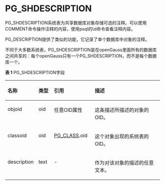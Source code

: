 # PG\_SHDESCRIPTION<a name="ZH-CN_TOPIC_0289900363"></a>

PG\_SHDESCRIPTION系统表为共享数据库对象存储可选的注释。可以使用COMMENT命令操作注释的内容，使用psql的\\d命令查看注释内容。

PG\_DESCRIPTION提供了类似的功能，它记录了单个数据库中对象的注释。

不同于大多数系统表，PG\_SHDESCRIPTION是在openGauss里面所有的数据库之间共享的：每个openGauss只有一个PG\_SHDESCRIPTION，而不是每个数据库一个。

**表 1**  PG\_SHDESCRIPTION字段

<a name="zh-cn_topic_0283136853_zh-cn_topic_0237122315_zh-cn_topic_0059779259_t39898e158652494aa37ee8aae3aff81e"></a>
<table><thead align="left"><tr id="zh-cn_topic_0283136853_zh-cn_topic_0237122315_zh-cn_topic_0059779259_re401285566774c669d7cab3db6ebd3c1"><th class="cellrowborder" valign="top" width="16.351635163516352%" id="mcps1.2.5.1.1"><p id="zh-cn_topic_0283136853_zh-cn_topic_0237122315_zh-cn_topic_0059779259_aa77e01517a3d4febabf6c0c47723cb5f"><a name="zh-cn_topic_0283136853_zh-cn_topic_0237122315_zh-cn_topic_0059779259_aa77e01517a3d4febabf6c0c47723cb5f"></a><a name="zh-cn_topic_0283136853_zh-cn_topic_0237122315_zh-cn_topic_0059779259_aa77e01517a3d4febabf6c0c47723cb5f"></a>名称</p>
</th>
<th class="cellrowborder" valign="top" width="10.15101510151015%" id="mcps1.2.5.1.2"><p id="zh-cn_topic_0283136853_zh-cn_topic_0237122315_zh-cn_topic_0059779259_a67d67053f5ea477099b401084a122ca0"><a name="zh-cn_topic_0283136853_zh-cn_topic_0237122315_zh-cn_topic_0059779259_a67d67053f5ea477099b401084a122ca0"></a><a name="zh-cn_topic_0283136853_zh-cn_topic_0237122315_zh-cn_topic_0059779259_a67d67053f5ea477099b401084a122ca0"></a>类型</p>
</th>
<th class="cellrowborder" valign="top" width="26.502650265026507%" id="mcps1.2.5.1.3"><p id="zh-cn_topic_0283136853_zh-cn_topic_0237122315_zh-cn_topic_0059779259_a1a5ad09f9fff4df3b60abf36b7af3bda"><a name="zh-cn_topic_0283136853_zh-cn_topic_0237122315_zh-cn_topic_0059779259_a1a5ad09f9fff4df3b60abf36b7af3bda"></a><a name="zh-cn_topic_0283136853_zh-cn_topic_0237122315_zh-cn_topic_0059779259_a1a5ad09f9fff4df3b60abf36b7af3bda"></a>引用</p>
</th>
<th class="cellrowborder" valign="top" width="46.994699469946994%" id="mcps1.2.5.1.4"><p id="zh-cn_topic_0283136853_zh-cn_topic_0237122315_zh-cn_topic_0059779259_a2dbcb5b4f39a4ab9b70f460d682f10d8"><a name="zh-cn_topic_0283136853_zh-cn_topic_0237122315_zh-cn_topic_0059779259_a2dbcb5b4f39a4ab9b70f460d682f10d8"></a><a name="zh-cn_topic_0283136853_zh-cn_topic_0237122315_zh-cn_topic_0059779259_a2dbcb5b4f39a4ab9b70f460d682f10d8"></a>描述</p>
</th>
</tr>
</thead>
<tbody><tr id="zh-cn_topic_0283136853_zh-cn_topic_0237122315_zh-cn_topic_0059779259_r2dccf95c44264fb5acb96eeb13b23057"><td class="cellrowborder" valign="top" width="16.351635163516352%" headers="mcps1.2.5.1.1 "><p id="zh-cn_topic_0283136853_zh-cn_topic_0237122315_zh-cn_topic_0059779259_a4d83cf6b0b70442ea2859104c35bd7aa"><a name="zh-cn_topic_0283136853_zh-cn_topic_0237122315_zh-cn_topic_0059779259_a4d83cf6b0b70442ea2859104c35bd7aa"></a><a name="zh-cn_topic_0283136853_zh-cn_topic_0237122315_zh-cn_topic_0059779259_a4d83cf6b0b70442ea2859104c35bd7aa"></a>objoid</p>
</td>
<td class="cellrowborder" valign="top" width="10.15101510151015%" headers="mcps1.2.5.1.2 "><p id="zh-cn_topic_0283136853_zh-cn_topic_0237122315_zh-cn_topic_0059779259_a03f5b9a18a244affa6cbdc818d927bb5"><a name="zh-cn_topic_0283136853_zh-cn_topic_0237122315_zh-cn_topic_0059779259_a03f5b9a18a244affa6cbdc818d927bb5"></a><a name="zh-cn_topic_0283136853_zh-cn_topic_0237122315_zh-cn_topic_0059779259_a03f5b9a18a244affa6cbdc818d927bb5"></a>oid</p>
</td>
<td class="cellrowborder" valign="top" width="26.502650265026507%" headers="mcps1.2.5.1.3 "><p id="zh-cn_topic_0283136853_zh-cn_topic_0237122315_zh-cn_topic_0059779259_af77b3b251f59498bb7f22757ba413647"><a name="zh-cn_topic_0283136853_zh-cn_topic_0237122315_zh-cn_topic_0059779259_af77b3b251f59498bb7f22757ba413647"></a><a name="zh-cn_topic_0283136853_zh-cn_topic_0237122315_zh-cn_topic_0059779259_af77b3b251f59498bb7f22757ba413647"></a>任意OID属性</p>
</td>
<td class="cellrowborder" valign="top" width="46.994699469946994%" headers="mcps1.2.5.1.4 "><p id="zh-cn_topic_0283136853_zh-cn_topic_0237122315_zh-cn_topic_0059779259_a5081c74a231c4397837382706a3b4506"><a name="zh-cn_topic_0283136853_zh-cn_topic_0237122315_zh-cn_topic_0059779259_a5081c74a231c4397837382706a3b4506"></a><a name="zh-cn_topic_0283136853_zh-cn_topic_0237122315_zh-cn_topic_0059779259_a5081c74a231c4397837382706a3b4506"></a>这条描述所描述的对象的OID。</p>
</td>
</tr>
<tr id="zh-cn_topic_0283136853_zh-cn_topic_0237122315_zh-cn_topic_0059779259_r57ceb8e6c85b4b4ea83879410d49c00e"><td class="cellrowborder" valign="top" width="16.351635163516352%" headers="mcps1.2.5.1.1 "><p id="zh-cn_topic_0283136853_zh-cn_topic_0237122315_zh-cn_topic_0059779259_a1d5a8c1fb4ee44978c27f63d3cdc1bad"><a name="zh-cn_topic_0283136853_zh-cn_topic_0237122315_zh-cn_topic_0059779259_a1d5a8c1fb4ee44978c27f63d3cdc1bad"></a><a name="zh-cn_topic_0283136853_zh-cn_topic_0237122315_zh-cn_topic_0059779259_a1d5a8c1fb4ee44978c27f63d3cdc1bad"></a>classoid</p>
</td>
<td class="cellrowborder" valign="top" width="10.15101510151015%" headers="mcps1.2.5.1.2 "><p id="zh-cn_topic_0283136853_zh-cn_topic_0237122315_zh-cn_topic_0059779259_a7b6c01009ef444ab8609f65cf6e18a26"><a name="zh-cn_topic_0283136853_zh-cn_topic_0237122315_zh-cn_topic_0059779259_a7b6c01009ef444ab8609f65cf6e18a26"></a><a name="zh-cn_topic_0283136853_zh-cn_topic_0237122315_zh-cn_topic_0059779259_a7b6c01009ef444ab8609f65cf6e18a26"></a>oid</p>
</td>
<td class="cellrowborder" valign="top" width="26.502650265026507%" headers="mcps1.2.5.1.3 "><p id="zh-cn_topic_0283136853_zh-cn_topic_0237122315_zh-cn_topic_0059779259_a685f4cd001374710a743e57741e6a42d"><a name="zh-cn_topic_0283136853_zh-cn_topic_0237122315_zh-cn_topic_0059779259_a685f4cd001374710a743e57741e6a42d"></a><a name="zh-cn_topic_0283136853_zh-cn_topic_0237122315_zh-cn_topic_0059779259_a685f4cd001374710a743e57741e6a42d"></a><a href="PG_CLASS.md">PG_CLASS</a>.oid</p>
</td>
<td class="cellrowborder" valign="top" width="46.994699469946994%" headers="mcps1.2.5.1.4 "><p id="zh-cn_topic_0283136853_zh-cn_topic_0237122315_zh-cn_topic_0059779259_abd9cd0d703524e44b48c30c566138ac9"><a name="zh-cn_topic_0283136853_zh-cn_topic_0237122315_zh-cn_topic_0059779259_abd9cd0d703524e44b48c30c566138ac9"></a><a name="zh-cn_topic_0283136853_zh-cn_topic_0237122315_zh-cn_topic_0059779259_abd9cd0d703524e44b48c30c566138ac9"></a>这个对象出现的系统表的OID。</p>
</td>
</tr>
<tr id="zh-cn_topic_0283136853_zh-cn_topic_0237122315_zh-cn_topic_0059779259_r5f538b261d684bb180f175fc2ddd1fe2"><td class="cellrowborder" valign="top" width="16.351635163516352%" headers="mcps1.2.5.1.1 "><p id="zh-cn_topic_0283136853_zh-cn_topic_0237122315_zh-cn_topic_0059779259_a60088d5b6aa541deb64a33ccae25a4ac"><a name="zh-cn_topic_0283136853_zh-cn_topic_0237122315_zh-cn_topic_0059779259_a60088d5b6aa541deb64a33ccae25a4ac"></a><a name="zh-cn_topic_0283136853_zh-cn_topic_0237122315_zh-cn_topic_0059779259_a60088d5b6aa541deb64a33ccae25a4ac"></a>description</p>
</td>
<td class="cellrowborder" valign="top" width="10.15101510151015%" headers="mcps1.2.5.1.2 "><p id="zh-cn_topic_0283136853_zh-cn_topic_0237122315_zh-cn_topic_0059779259_a26eb664b5a36410d990eacac976e892b"><a name="zh-cn_topic_0283136853_zh-cn_topic_0237122315_zh-cn_topic_0059779259_a26eb664b5a36410d990eacac976e892b"></a><a name="zh-cn_topic_0283136853_zh-cn_topic_0237122315_zh-cn_topic_0059779259_a26eb664b5a36410d990eacac976e892b"></a>text</p>
</td>
<td class="cellrowborder" valign="top" width="26.502650265026507%" headers="mcps1.2.5.1.3 "><p id="zh-cn_topic_0283136853_zh-cn_topic_0237122315_zh-cn_topic_0059779259_acefeb521ffae429cb5cdaf189d04da8e"><a name="zh-cn_topic_0283136853_zh-cn_topic_0237122315_zh-cn_topic_0059779259_acefeb521ffae429cb5cdaf189d04da8e"></a><a name="zh-cn_topic_0283136853_zh-cn_topic_0237122315_zh-cn_topic_0059779259_acefeb521ffae429cb5cdaf189d04da8e"></a>-</p>
</td>
<td class="cellrowborder" valign="top" width="46.994699469946994%" headers="mcps1.2.5.1.4 "><p id="zh-cn_topic_0283136853_zh-cn_topic_0237122315_zh-cn_topic_0059779259_a0c737eab2a284e63a337bf6c818ff8b0"><a name="zh-cn_topic_0283136853_zh-cn_topic_0237122315_zh-cn_topic_0059779259_a0c737eab2a284e63a337bf6c818ff8b0"></a><a name="zh-cn_topic_0283136853_zh-cn_topic_0237122315_zh-cn_topic_0059779259_a0c737eab2a284e63a337bf6c818ff8b0"></a>作为对该对象的描述的任意文本。</p>
</td>
</tr>
</tbody>
</table>
